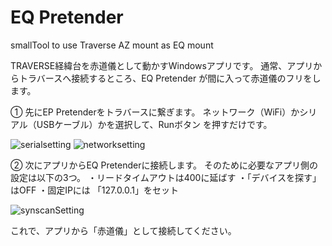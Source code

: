 # EQ Pretender
smallTool to use Traverse AZ mount as EQ mount

TRAVERSE経緯台を赤道儀として動かすWindowsアプリです。
通常、アプリからトラバースへ接続するところ、EQ Pretender が間に入って赤道儀のフリをします。

① 先にEP Pretenderをトラバースに繋ぎます。
ネットワーク（WiFi）かシリアル（USBケーブル）かを選択して、Runボタン を押すだけです。

![serialsetting](https://github.com/naokiueda/eqPretender/assets/6153725/2fa52220-a01a-4af9-bb7f-d5517071da97)
![networksetting](https://github.com/naokiueda/eqPretender/assets/6153725/8e2e9bc6-996c-43c4-a27c-b0b70f28e431)

 
② 次にアプリからEQ Pretenderに接続します。
そのために必要なアプリ側の設定は以下の3つ。
・リードタイムアウトは400に延ばす
・「デバイスを探す」はOFF
・固定IPには 「127.0.0.1」をセット

![synscanSetting](https://github.com/naokiueda/eqPretender/assets/6153725/ce72cc56-1fea-4c0d-9896-6334490948f4)

これで、アプリから「赤道儀」として接続してください。 
